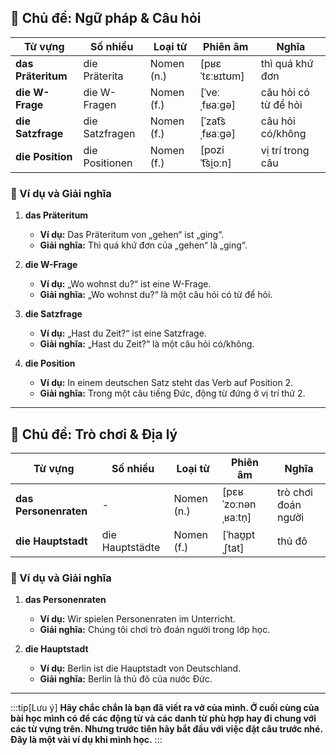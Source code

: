 ## **📖 Chủ đề: Ngữ pháp & Câu hỏi**

| **Từ vựng**    | **Số nhiều**   | **Loại từ** | **Phiên âm**    | **Nghĩa**            |
| -------------- | -------------- | ----------- | --------------- | -------------------- |
| **das Präteritum** | die Präterita  | Nomen (n.)  | [pʁɛˈtɛːʁɪtʊm]  | thì quá khứ đơn      |
| **die W-Frage**    | die W-Fragen   | Nomen (f.)  | [ˈveːˌfʁaːɡə]   | câu hỏi có từ để hỏi |
| **die Satzfrage**  | die Satzfragen | Nomen (f.)  | [ˈzat͡sˌfʁaːɡə] | câu hỏi có/không     |
| **die Position**   | die Positionen | Nomen (f.)  | [poziˈt͡si̯oːn] | vị trí trong câu     |

### **📌 Ví dụ và Giải nghĩa**

1. **das Präteritum**
    
    - **Ví dụ:** Das Präteritum von „gehen“ ist „ging“.
    - **Giải nghĩa:** Thì quá khứ đơn của „gehen“ là „ging“.
2. **die W-Frage**
    
    - **Ví dụ:** „Wo wohnst du?“ ist eine W-Frage.
    - **Giải nghĩa:** „Wo wohnst du?“ là một câu hỏi có từ để hỏi.
3. **die Satzfrage**
    
    - **Ví dụ:** „Hast du Zeit?“ ist eine Satzfrage.
    - **Giải nghĩa:** „Hast du Zeit?“ là một câu hỏi có/không.
4. **die Position**
    
    - **Ví dụ:** In einem deutschen Satz steht das Verb auf Position 2.
    - **Giải nghĩa:** Trong một câu tiếng Đức, động từ đứng ở vị trí thứ 2.

---

## **🧩 Chủ đề: Trò chơi & Địa lý**

| **Từ vựng**       | **Số nhiều**    | **Loại từ** | **Phiên âm**        | **Nghĩa**           |
| ----------------- | --------------- | ----------- | ------------------- | ------------------- |
| **das Personenraten** | -               | Nomen (n.)  | [pɛʁˈzoːnənˌʁaːtn̩] | trò chơi đoán người |
| **die Hauptstadt**    | die Hauptstädte | Nomen (f.)  | [ˈhaʊ̯ptˌʃtat]      | thủ đô              |

### **📌 Ví dụ và Giải nghĩa**

1. **das Personenraten**
    
    - **Ví dụ:** Wir spielen Personenraten im Unterricht.
    - **Giải nghĩa:** Chúng tôi chơi trò đoán người trong lớp học.
2. **die Hauptstadt**
    
    - **Ví dụ:** Berlin ist die Hauptstadt von Deutschland.
    - **Giải nghĩa:** Berlin là thủ đô của nước Đức.


---
:::tip[Lưu ý]
**Hãy chắc chắn là bạn đã viết ra vở của mình. Ở cuối cùng của bài học mình có để các động từ và các danh từ phù hợp hay đi chung với các từ vựng trên. Nhưng trước tiên hãy bắt đầu với việc đặt câu trước nhé. Đây là một vài ví dụ khi mình học.**
:::